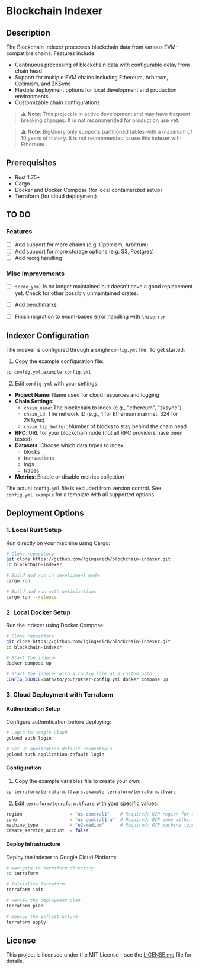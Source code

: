 # Blockchain Indexer

## Description

The Blockchain Indexer processes blockchain data from various EVM-compatible chains.
Features include:
- Continuous processing of blockchain data with configurable delay from chain head
- Support for multiple EVM chains including Ethereum, Arbitrum, Optimism, and ZKSync
- Flexible deployment options for local development and production environments
- Customizable chain configurations

> ⚠️ **Note**: This project is in active development and may have frequent breaking changes. It is not recommended for production use yet.

> ⚠️ **Note**: BigQuery only supports partitioned tables with a maximum of 10 years of history. It is not recommended to use this indexer with Ethereum.


## Prerequisites
- Rust 1.75+ 
- Cargo
- Docker and Docker Compose (for local containerized setup)
- Terraform (for cloud deployment)


## TO DO

### Features
- [ ] Add support for more chains (e.g. Optimism, Arbitrum)
- [ ] Add support for more storage options (e.g. S3, Postgres)
- [ ] Add reorg handling

### Misc Improvements
- [ ] `serde_yaml` is no longer maintained but doesn't have a good replacement yet. Check for other possibly unmaintained crates.
- [ ] Add benchmarks
- [ ] Finish migration to enum-based error handling with `thiserror`


## Indexer Configuration

The indexer is configured through a single `config.yml` file. To get started:

1. Copy the example configuration file:
```bash
cp config.yml.example config.yml
```

2. Edit `config.yml` with your settings:
- **Project Name**: Name used for cloud resources and logging
- **Chain Settings**: 
  - `chain_name`: The blockchain to index (e.g., "ethereum", "zksync")
  - `chain_id`: The network ID (e.g., 1 for Ethereum mainnet, 324 for ZKSync)
  - `chain_tip_buffer`: Number of blocks to stay behind the chain head
- **RPC**: URL for your blockchain node (not all RPC providers have been tested)
- **Datasets**: Choose which data types to index:
  - blocks
  - transactions
  - logs
  - traces
- **Metrics**: Enable or disable metrics collection

The actual `config.yml` file is excluded from version control. See `config.yml.example` for a template with all supported options.


## Deployment Options

### 1. Local Rust Setup
Run directly on your machine using Cargo:
```bash
# Clone repository
git clone https://github.com/lgingerich/blockchain-indexer.git
cd blockchain-indexer

# Build and run in development mode
cargo run

# Build and run with optimizations
cargo run --release
```

### 2. Local Docker Setup
Run the indexer using Docker Compose:

```bash
# Clone repository
git clone https://github.com/lgingerich/blockchain-indexer.git
cd blockchain-indexer

# Start the indexer
docker compose up

# Start the indexer with a config file at a custom path
CONFIG_SOURCE=path/to/your/other-config.yml docker compose up
```

### 3. Cloud Deployment with Terraform

#### Authentication Setup
Configure authentication before deploying:

```bash
# Login to Google Cloud
gcloud auth login

# Set up application default credentials
gcloud auth application-default login
```

#### Configuration
1. Copy the example variables file to create your own:
```bash
cp terraform/terraform.tfvars.example terraform/terraform.tfvars
```

2. Edit `terraform/terraform.tfvars` with your specific values:
```terraform
region                  = "us-central1"    # Required: GCP region for deployment
zone                    = "us-central1-a"  # Required: GCP zone within the region
machine_type            = "e2-medium"      # Required: GCP machine type for the VM
create_service_account  = false
```

#### Deploy Infrastructure
Deploy the indexer to Google Cloud Platform:

```bash
# Navigate to terraform directory
cd terraform

# Initialize Terraform
terraform init

# Review the deployment plan
terraform plan

# Deploy the infrastructure
terraform apply
```

## License

This project is licensed under the MIT License - see the [LICENSE.md](LICENSE.md) file for details.
